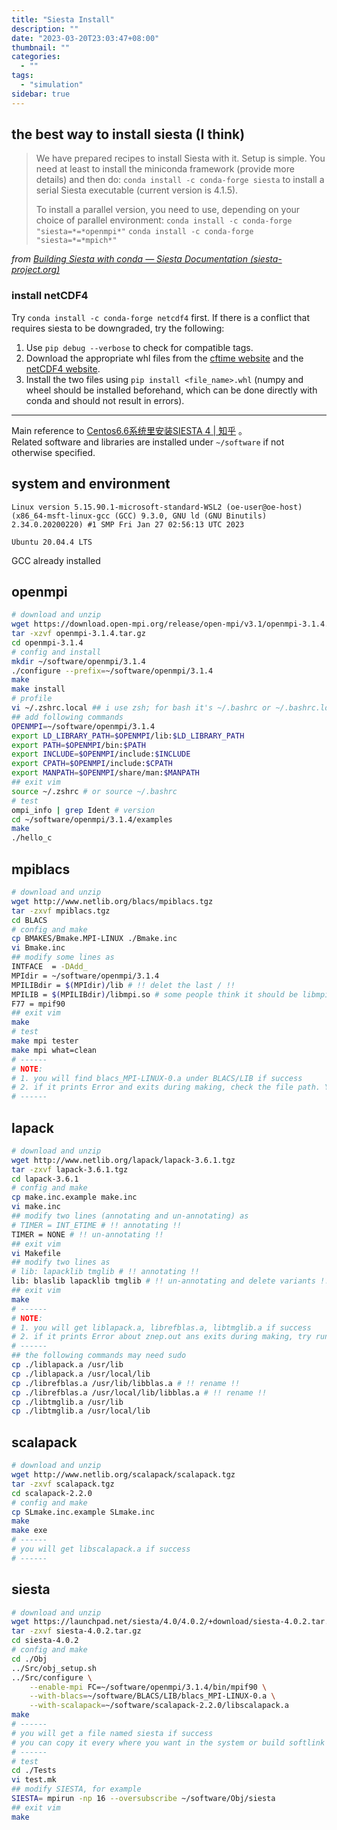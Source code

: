 ```yaml
---
title: "Siesta Install"
description: ""
date: "2023-03-20T23:03:47+08:00"
thumbnail: ""
categories:
  - ""
tags:
  - "simulation"
sidebar: true
---
```


## the best way to install siesta (I think)


> We have prepared recipes to install Siesta with it. Setup is simple. You need at least to install the miniconda framework (provide more details) and then do:
> `conda install -c conda-forge siesta`
> to install a serial Siesta executable (current version is 4.1.5).
> 
> To install a parallel version, you need to use, depending on your choice of parallel environment:
> `conda install -c conda-forge "siesta=*=*openmpi*"`
> `conda install -c conda-forge "siesta=*=*mpich*"`

*from [Building Siesta with conda — Siesta Documentation (siesta-project.org)](https://docs.siesta-project.org/projects/siesta/en/latest/how-to/conda.html)*

### install netCDF4

Try `conda install -c conda-forge netcdf4` first. If there is a conflict that requires siesta to be downgraded, try the following: 
1. Use `pip debug --verbose` to check for compatible tags. 
2. Download the appropriate whl files from the [cftime website](https://www.cnpython.com/pypi/cftime/download#) and the [netCDF4 website](https://pypi.org/project/netCDF4/#files). 
3. Install the two files using `pip install <file_name>.whl` (numpy and wheel should be installed beforehand, which can be done directly with conda and should not result in errors).

--------

Main reference to [Centos6.6系统里安装SIESTA 4 | 知乎](https://zhuanlan.zhihu.com/p/22834848) 。  
Related software and libraries are installed under `~/software` if not otherwise specified.

## system and environment

```
Linux version 5.15.90.1-microsoft-standard-WSL2 (oe-user@oe-host) (x86_64-msft-linux-gcc (GCC) 9.3.0, GNU ld (GNU Binutils) 2.34.0.20200220) #1 SMP Fri Jan 27 02:56:13 UTC 2023

Ubuntu 20.04.4 LTS
```

GCC already installed

## openmpi

```bash
# download and unzip
wget https://download.open-mpi.org/release/open-mpi/v3.1/openmpi-3.1.4.tar.gz
tar -xzvf openmpi-3.1.4.tar.gz
cd openmpi-3.1.4
# config and install
mkdir ~/software/openmpi/3.1.4
./configure --prefix=~/software/openmpi/3.1.4
make
make install
# profile
vi ~/.zshrc.local ## i use zsh; for bash it's ~/.bashrc or ~/.bashrc.local
## add following commands
OPENMPI=~/software/openmpi/3.1.4
export LD_LIBRARY_PATH=$OPENMPI/lib:$LD_LIBRARY_PATH
export PATH=$OPENMPI/bin:$PATH
export INCLUDE=$OPENMPI/include:$INCLUDE
export CPATH=$OPENMPI/include:$CPATH
export MANPATH=$OPENMPI/share/man:$MANPATH
## exit vim
source ~/.zshrc # or source ~/.bashrc
# test
ompi_info | grep Ident # version
cd ~/software/openmpi/3.1.4/examples
make
./hello_c
```

## mpiblacs

```bash
# download and unzip
wget http://www.netlib.org/blacs/mpiblacs.tgz
tar -zxvf mpiblacs.tgz
cd BLACS
# config and make
cp BMAKES/Bmake.MPI-LINUX ./Bmake.inc
vi Bmake.inc
## modify some lines as
INTFACE  = -DAdd_
MPIdir = ~/software/openmpi/3.1.4
MPILIBdir = $(MPIdir)/lib # !! delet the last / !!
MPILIB = $(MPILIBdir)/libmpi.so # some people think it should be libmpi.a but i only find libmpi.so under the lib and it works
F77 = mpif90
## exit vim
make
# test
make mpi tester
make mpi what=clean
# ------
# NOTE:
# 1. you will find blacs_MPI-LINUX-0.a under BLACS/LIB if success
# 2. if it prints Error and exits during making, check the file path. You can temporarily move the folder BLACS to a suitable place and move back after making.
# ------
```

## lapack

```bash
# download and unzip
wget http://www.netlib.org/lapack/lapack-3.6.1.tgz
tar -zxvf lapack-3.6.1.tgz
cd lapack-3.6.1
# config and make
cp make.inc.example make.inc
vi make.inc
## modify two lines (annotating and un-annotating) as
# TIMER = INT_ETIME # !! annotating !!
TIMER = NONE # !! un-annotating !!
## exit vim
vi Makefile
## modify two lines as
# lib: lapacklib tmglib # !! annotating !!
lib: blaslib lapacklib tmglib # !! un-annotating and delete variants !!
## exit vim
make
# ------
# NOTE:
# 1. you will get liblapack.a, librefblas.a, libtmglib.a if success
# 2. if it prints Error about znep.out ans exits during making, try run `ulimit -s unlimited` in command line.
# ------
## the following commands may need sudo
cp ./liblapack.a /usr/lib
cp ./liblapack.a /usr/local/lib
cp ./librefblas.a /usr/lib/libblas.a # !! rename !!
cp ./librefblas.a /usr/local/lib/libblas.a # !! rename !!
cp ./libtmglib.a /usr/lib
cp ./libtmglib.a /usr/local/lib
```

## scalapack

```bash
# download and unzip
wget http://www.netlib.org/scalapack/scalapack.tgz
tar -zxvf scalapack.tgz
cd scalapack-2.2.0
# config and make
cp SLmake.inc.example SLmake.inc
make
make exe
# ------
# you will get libscalapack.a if success
# ------
```

## siesta

```bash
# download and unzip
wget https://launchpad.net/siesta/4.0/4.0.2/+download/siesta-4.0.2.tar.gz
tar -zxvf siesta-4.0.2.tar.gz
cd siesta-4.0.2
# config and make
cd ./Obj
../Src/obj_setup.sh
../Src/configure \
	--enable-mpi FC=~/software/openmpi/3.1.4/bin/mpif90 \
	--with-blacs=~/software/BLACS/LIB/blacs_MPI-LINUX-0.a \
	--with-scalapack=~/software/scalapack-2.2.0/libscalapack.a
make
# ------
# you will get a file named siesta if success
# you can copy it every where you want in the system or build softlink
# ------
# test
cd ./Tests
vi test.mk
## modify SIESTA, for example
SIESTA= mpirun -np 16 --oversubscribe ~/software/Obj/siesta
## exit vim
make
```

